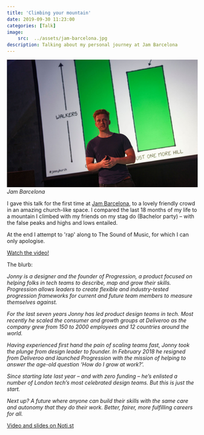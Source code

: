 ```yaml
---
title: 'Climbing your mountain'
date: 2019-09-30 11:23:00
categories: [Talk]
image:
    src:  ../assets/jam-barcelona.jpg
description: Talking about my personal journey at Jam Barcelona
---
```


![Jam Barcelona](../../assets/jam-barcelona.jpg)*Jam Barcelona*

I gave this talk for the first time at [Jam Barcelona](https://www.makingjam.io), to a lovely friendly crowd in an amazing church-like space. I compared the last 18 months of my life to a mountain I climbed with my friends on my stag do (Bachelor party) – with the false peaks and highs and lows entailed.

At the end I attempt to 'rap' along to The Sound of Music, for which I can only apologise.

[Watch the video!](https://noti.st/jonnyburch/B5KrLv/climbing-your-mountain)

The blurb:

_Jonny is a designer and the founder of Progression, a product focused on helping folks in tech teams to describe, map and grow their skills. Progression allows leaders to create flexible and industry-tested progression frameworks for current and future team members to measure themselves against._

_For the last seven years Jonny has led product design teams in tech. Most recently he scaled the consumer and growth groups at Deliveroo as the company grew from 150 to 2000 employees and 12 countries around the world._

_Having experienced first hand the pain of scaling teams fast, Jonny took the plunge from design leader to founder. In February 2018 he resigned from Deliveroo and launched Progression with the mission of helping to answer the age-old question ‘How do I grow at work?’._

_Since starting late last year – and with zero funding – he’s enlisted a number of London tech’s most celebrated design teams. But this is just the start._

_Next up? A future where anyone can build their skills with the same care and autonomy that they do their work. Better, fairer, more fulfilling careers for all._


[Video and slides on Noti.st](https://noti.st/jonnyburch/B5KrLv/climbing-your-mountain)